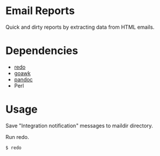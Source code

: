 # Email Reports

Quick and dirty reports by extracting data from HTML emails.

# Dependencies

* [redo](https://redo.readthedocs.io/en/latest/redo-ifchange/)
* [goawk](https://github.com/benhoyt/goawk)
* [pandoc](https://pandoc.org/)
* Perl

# Usage

Save "Integration notification" messages to maildir directory.

Run redo.

```
$ redo
```
